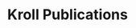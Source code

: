 ---
title: Kroll Publications
description: Kroll specialists regularly publish articles, blogs, studies and books that help our clients better understand the changing business landscape. Browse our featured items below, or search for all recent materials by service, industry or topic. 
url: https://www.kroll.com/en/insights/publications
image:
    # url: '/assets/images/cafe.png'
    # alt: 'Cafe'
tags: ['cve', 'vulnerability']
pubDate: 2023-11-17
draft: false
---
